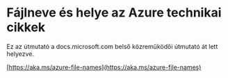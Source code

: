 # <a name="file-names-and-locations-for-azure-technical-articles"></a>Fájlneve és helye az Azure technikai cikkek

Ez az útmutató a docs.microsoft.com belső közreműködői útmutató át lett helyezve.

[https://aka.ms/azure-file-names](https://aka.ms/azure-file-names)
